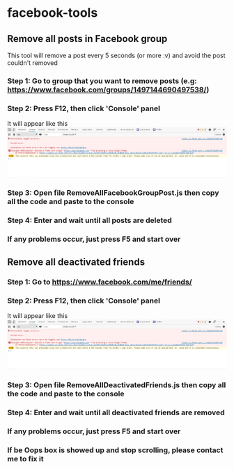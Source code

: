 # facebook-tools

## Remove all posts in Facebook group

This tool will remove a post every 5 seconds (or more :v) and avoid the post couldn't removed

### Step 1: Go to group that you want to remove posts (e.g: <https://www.facebook.com/groups/1497144690497538/>)

### Step 2: Press F12, then click 'Console' panel

It will appear like this
![Console](https://github.com/khoilr/facebook-tools/blob/main/images/console.jpg?raw=true)

### Step 3: Open file RemoveAllFacebookGroupPost.js then copy all the code and paste to the console

### Step 4: Enter and wait until all posts are deleted

### If any problems occur, just press F5 and start over

## Remove all deactivated friends

### Step 1: Go to <https://www.facebook.com/me/friends/>

### Step 2: Press F12, then click 'Console' panel

It will appear like this
![Console](https://github.com/khoilr/facebook-tools/blob/main/images/console.jpg?raw=true)

### Step 3: Open file RemoveAllDeactivatedFriends.js then copy all the code and paste to the console

### Step 4: Enter and wait until all deactivated friends are removed

### If any problems occur, just press F5 and start over

### If be Oops box is showed up and stop scrolling, please contact me to fix it
